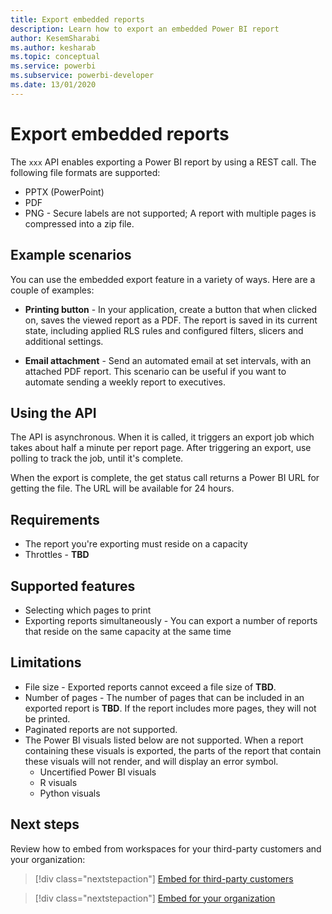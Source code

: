 ```yaml
---
title: Export embedded reports
description: Learn how to export an embedded Power BI report 
author: KesemSharabi
ms.author: kesharab
ms.topic: conceptual
ms.service: powerbi
ms.subservice: powerbi-developer
ms.date: 13/01/2020
---
```


# Export embedded reports

The `xxx` API enables exporting a Power BI report by using a REST call. The following file formats are supported:
* PPTX (PowerPoint)
* PDF
* PNG - Secure labels are not supported; A report with multiple pages is compressed into a zip file.

## Example scenarios

You can use the embedded export feature in a variety of ways. Here are a couple of examples:

* **Printing button** - In your application, create a button that when clicked on, saves the viewed report as a PDF. The report is saved in its current state, including applied RLS rules and configured filters, slicers and additional settings.

* **Email attachment** - Send an automated email at set intervals, with an attached PDF report. This scenario can be useful if you want to automate sending a weekly report to executives.

## Using the API

The API is asynchronous. When it is called, it triggers an export job which takes about half a minute per report page. After triggering an export, use polling to track the job, until it's complete.

When the export is complete, the get status call returns a Power BI URL for getting the file. The URL will be available for 24 hours.

## Requirements

* The report you're exporting must reside on a capacity
* Throttles - **TBD**

## Supported features

* Selecting which pages to print
* Exporting reports simultaneously - You can export a number of reports that reside on the same capacity at the same time

## Limitations

* File size - Exported reports cannot exceed a file size of **TBD**.
* Number of pages - The number of pages that can be included in an exported report is **TBD**. If the report includes more pages, they will not be printed.
* Paginated reports are not supported.
* The Power BI visuals listed below are not supported. When a report containing these visuals is exported, the parts of the report that contain these visuals will not render, and will display an error symbol.
    * Uncertified Power BI visuals
    * R visuals
    * Python visuals

## Next steps

Review how to embed from workspaces for your third-party customers and your organization:

> [!div class="nextstepaction"]
>[Embed for third-party customers](embed-sample-for-customers.md)

> [!div class="nextstepaction"]
>[Embed for your organization](embed-sample-for-your-organization.md)
